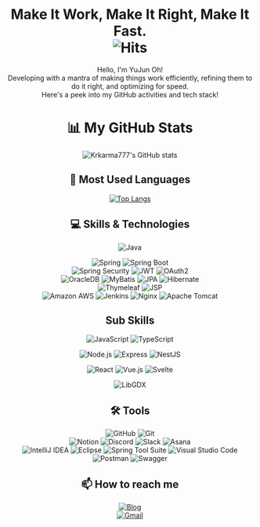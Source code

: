 <div align="center">


#  Make It Work, Make It Right, Make It Fast.<br> ![Hits](https://hits.seeyoufarm.com/api/count/incr/badge.svg?url=https%3A%2F%2Fgithub.com%2Fkrkarma777)

Hello, I'm YuJun Oh!<br>Developing with a mantra of making things work efficiently, refining them to do it right, and optimizing for speed.<br> Here's a peek into my GitHub activities and tech stack!

# 📊 My GitHub Stats
![Krkarma777's GitHub stats](https://github-readme-stats.vercel.app/api?username=krkarma777&show_icons=true&theme=radical)

## 🚀 Most Used Languages
[![Top Langs](https://github-readme-stats.vercel.app/api/top-langs/?username=krkarma777&layout=compact&theme=radical)](https://github.com/anuraghazra/github-readme-stats)

## 💻 Skills & Technologies

![Java](https://img.shields.io/badge/Java-F89820?style=flat-square&logo=java&logoColor=white)

![Spring](https://img.shields.io/badge/Spring-6DB33F?style=flat-square&logo=spring&logoColor=white)
![Spring Boot](https://img.shields.io/badge/SpringBoot-6DB33F?style=flat-square&logo=spring-boot&logoColor=white)<br>
![Spring Security](https://img.shields.io/badge/SpringSecurity-6DB33F?style=flat-square&logo=spring-security&logoColor=white)
![JWT](https://img.shields.io/badge/JWT-000000?style=flat-square&logo=json-web-tokens&logoColor=white)
![OAuth2](https://img.shields.io/badge/OAuth2-3E2C00?style=flat-square&logo=oauth&logoColor=white)<br>
![OracleDB](https://img.shields.io/badge/OracleDB-F80000?style=flat-square&logo=oracle&logoColor=white)
![MyBatis](https://img.shields.io/badge/MyBatis-%23FF0000.svg?&style=flat-square&logo=mybatis&logoColor=white)
![JPA](https://img.shields.io/badge/JPA-007396?style=flat-square&logo=java&logoColor=white)
![Hibernate](https://img.shields.io/badge/Hibernate-59666C?style=flat-square&logo=hibernate&logoColor=white)<br>
![Thymeleaf](https://img.shields.io/badge/Thymeleaf-%23005C0F.svg?&style=flat-square&logo=thymeleaf&logoColor=white)
![JSP](https://img.shields.io/badge/JSP-007396?style=flat-square&logo=java&logoColor=white)<br>
![Amazon AWS](https://img.shields.io/badge/AmazonAWS-232F3E?style=flat-square&logo=amazon-aws&logoColor=white)
![Jenkins](https://img.shields.io/badge/Jenkins-D24939?style=flat-square&logo=jenkins&logoColor=white)
![Nginx](https://img.shields.io/badge/Nginx-269539?style=flat-square&logo=nginx&logoColor=white)
![Apache Tomcat](https://img.shields.io/badge/Apache%20Tomcat-F8DC75?style=flat-square&logo=apache-tomcat&logoColor=black)
<br>

## Sub Skills
![JavaScript](https://img.shields.io/badge/JavaScript-F7DF1E?style=flat-square&logo=javascript&logoColor=black)
![TypeScript](https://img.shields.io/badge/TypeScript-3178c6?style=flat-square&logo=typescript&logoColor=white)

![Node.js](https://img.shields.io/badge/Node.js-339933?style=flat-square&logo=node-dot-js&logoColor=white)
![Express](https://img.shields.io/badge/Express-000000?style=flat-square&logo=express&logoColor=white)
![NestJS](https://img.shields.io/badge/NestJS-E0234E?style=flat-square&logo=nestjs&logoColor=white)

![React](https://img.shields.io/badge/React-61DAFB?style=flat-square&logo=react&logoColor=white)
![Vue.js](https://img.shields.io/badge/Vue.js-4FC08D?style=flat-square&logo=vue-dot-js&logoColor=white)
![Svelte](https://img.shields.io/badge/Svelte-FF3E00?style=flat-square&logo=svelte&logoColor=white)

![LibGDX](https://img.shields.io/badge/LibGDX-F89820?style=flat-square&logo=libgdx&logoColor=white)
<br>

## 🛠 Tools

![GitHub](https://img.shields.io/badge/GitHub-100000?style=flat-square&logo=github&logoColor=white)
![Git](https://img.shields.io/badge/Git-F05032?style=flat-square&logo=git&logoColor=white)<br>
![Notion](https://img.shields.io/badge/Notion-000000?style=flat-square&logo=notion&logoColor=white)
![Discord](https://img.shields.io/badge/Discord-7289DA?style=flat-square&logo=discord&logoColor=white)
![Slack](https://img.shields.io/badge/Slack-4A154B?style=flat-square&logo=slack&logoColor=white)
![Asana](https://img.shields.io/badge/Asana-273347?style=flat-square&logo=asana&logoColor=white)<br>
![IntelliJ IDEA](https://img.shields.io/badge/IntelliJIDEA-000000?style=flat-square&logo=intellij-idea&logoColor=white)
![Eclipse](https://img.shields.io/badge/Eclipse-2C2255?style=flat-square&logo=eclipse&logoColor=white)
![Spring Tool Suite](https://img.shields.io/badge/STS-6DB33F?style=flat-square&logo=spring&logoColor=white)
![Visual Studio Code](https://img.shields.io/badge/VisualStudioCode-007ACC?style=flat-square&logo=visual-studio-code&logoColor=white)<br>
![Postman](https://img.shields.io/badge/Postman-FF6C37?style=flat-square&logo=postman&logoColor=white)
![Swagger](https://img.shields.io/badge/Swagger-85EA2D?style=flat-square&logo=swagger&logoColor=black)

## 📫 How to reach me

[![Blog](https://img.shields.io/badge/Blog-Naver-green?style=flat-square&logo=naver&logoColor=white)](https://blog.naver.com/krkarma777)<br>
[![Gmail](https://img.shields.io/badge/Gmail-D14836?style=flat-square&logo=gmail&logoColor=white)](mailto:krkarma777@gmail.com)




</div>
